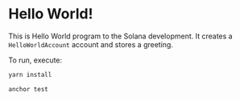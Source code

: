 # Hello World!

This is Hello World program to the Solana development. It creates a `HelloWorldAccount` account and stores a greeting.


To run, execute:

```bash
yarn install
```

```bash
anchor test
```
